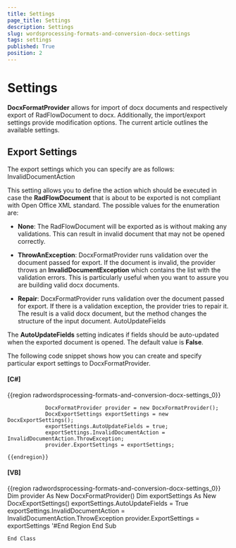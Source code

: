 ```yaml
---
title: Settings
page_title: Settings
description: Settings
slug: wordsprocessing-formats-and-conversion-docx-settings
tags: settings
published: True
position: 2
---
```


# Settings



__DocxFormatProvider__ allows for import of docx documents and respectively export of RadFlowDocument to docx. Additionally,
        the import/export settings provide modification options. The current article outlines the available settings.
      

## Export Settings

The export settings which you can specify are as follows:
        InvalidDocumentAction

This setting allows you to define the action which should be executed in case the __RadFlowDocument__ that is about to
                be exported is not compliant with Open Office XML standard. The possible values for the enumeration are:
              

* __None__: The RadFlowDocument will be exported as is without making any validations. This can result in invalid
                    document that may not be opened correctly.
                  

* __ThrowAnException__: DocxFormatProvider runs validation over the document passed for export. If the document is
                    invalid, the provider throws an __InvalidDocumentException__ which contains the list with the validation errors.
                    This is particularly useful when you want to assure you are building valid docx documents.
                  

* __Repair__: DocxFormatProvider runs validation over the document passed for export. If there is a validation
                    exception, the provider tries to repair it. The result is a valid docx document, but the method changes the structure of the input
                    document.
                  AutoUpdateFields

The __AutoUpdateFields__ setting indicates if fields should be auto-updated when the exported document is opened. The
                default value is __False__.
              

The following code snippet shows how you can create and specify particular export settings to DocxFormatProvider.
        

#### __[C#]__

{{region radwordsprocessing-formats-and-conversion-docx-settings_0}}
	            
	            DocxFormatProvider provider = new DocxFormatProvider();
	            DocxExportSettings exportSettings = new DocxExportSettings();
	            exportSettings.AutoUpdateFields = true;
	            exportSettings.InvalidDocumentAction = InvalidDocumentAction.ThrowException;
	            provider.ExportSettings = exportSettings;
	        
	{{endregion}}



#### __[VB]__

{{region radwordsprocessing-formats-and-conversion-docx-settings_0}}
	        Dim provider As New DocxFormatProvider()
	        Dim exportSettings As New DocxExportSettings()
	        exportSettings.AutoUpdateFields = True
	        exportSettings.InvalidDocumentAction = InvalidDocumentAction.ThrowException
	        provider.ExportSettings = exportSettings
	        '#End Region
	    End Sub
	    
	End Class


